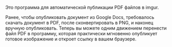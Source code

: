 Это программа для автоматической публикации PDF файлов в imgur.

Ранее, чтобы опубликовать документ из Google Docs, требовалось скачать документ в PDF, после сконвертировать в PNG, и наконец вручную опубликовать.
Теперь вы можете одним движением перенести файл PDF в программу, которая практически мгновенно опубликует готовое изображение и откроет ссылку в вашем браузере.

